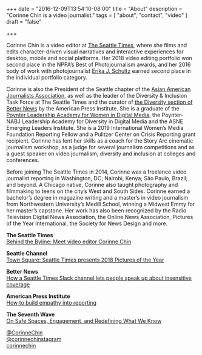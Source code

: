 +++
date = "2016-12-09T13:54:10-08:00"
title = "About"
description = "Corinne Chin is a video journalist."
tags = [ "about", "contact", "video" ]
draft = "false"

+++

Corinne Chin is a video editor at <a href="http://www.seattletimes.com/author/corinne-chin" target="_blank">The Seattle Times</a>, where she films and edits character-driven visual narratives and interactive experiences for desktop, mobile and social platforms. Her 2018 video editing portfolio won second place in the NPPA’s Best of Photojournalism awards, and her 2016 body of work with photojournalist <a href="http://www.erikajschultz.com" target="_blank">Erika J. Schultz</a> earned second place in the individual portfolio category.

Corinne is also the President of the Seattle chapter of the <a href="http://www.aajaseattle.org" target="_blank">Asian American Journalists Association</a>, as well as the leader of the Diversity &amp; Inclusion Task Force at The Seattle Times and the curator of <a href="https://betternews.org/topic/diversity/" target="_blank">the Diversity section of Better News</a> by the American Press Institute. She is a graduate of the <a href="https://www.digitalwomenleaders.com/" target="_blank">Poynter Leadership Academy for Women in Digital Media,</a>  the Poynter-NABJ Leadership Academy for Diversity in Digital Media and the ASNE Emerging Leaders Institute. She is a 2019 International Women’s Media Foundation Reporting Fellow and a Pulitzer Center on Crisis Reporting grant recipient. Corinne has lent her skills as a coach for the Story Arc cinematic journalism workshop, as a judge for several journalism competitions and as a guest speaker on video journalism, diversity and inclusion at colleges and conferences.

Before joining The Seattle Times in 2014, Corinne was a freelance video journalist reporting in Washington, DC; Nairobi, Kenya; S&atilde;o Paulo, Brazil; and beyond. A Chicago native, Corinne also taught photography and filmmaking to teens on the city’s West and South Sides. Corinne earned a bachelor’s degree in magazine writing and a master’s in video journalism from Northwestern University’s Medill School, winning a Midwest Emmy for her master’s capstone. Her work has also been recognized by the Radio Television Digital News Association, the Online News Association, Pictures of the Year International, the Society for News Design and more.

<span style="font-weight: bold">The Seattle Times</span><br>
<a href="https://www.seattletimes.com/seattle-news/behind-the-byline-meet-video-editor-corinne-chin/" target="_blank">Behind the Byline: Meet video editor Corinne Chin</a>

<span style="font-weight: bold">Seattle Channel</span><br>
<a href="http://www.seattlechannel.org/TownSquare?videoid=x101817" target="_blank">Town Square: Seattle Times presents 2018 Pictures of the Year</a>

<span style="font-weight: bold">Better News</span><br>
<a href="https://betternews.org/sharable-win-seattle-times-slack-channel-sensitive-subjects/ 
" target="_blank">How a Seattle Times Slack channel lets people speak up about insensitive coverage</a>

<span style="font-weight: bold">American Press Institute</span><br>
<a href="https://www.americanpressinstitute.org/publications/reports/strategy-studies/empathy-reporting/" target="_blank">How to build empathy into reporting</a>

<span style="font-weight: bold">The Seventh Wave</span><br>
<a href="http://theseventhwave.co/on-safe-spaces-engagement-and-redefining-what-we-know/ 
" target="_blank">On Safe Spaces, Engagement, and Redefining What We Know</a>

<a href="https://twitter.com/corinnechin" target="_blank"><span class="identifier"><i class="fa fa-twitter" aria-hidden="true"></i></span>@CorinneChin</a><br>
<a href="https://instagram.com/corinnechinstagram" target="_blank"><span class="identifier"><i class="fa fa-instagram" aria-hidden="true"></i></span>@corinnechinstagram</a><br>
<a href="https://linkedin.com/in/corinnechin" target="_blank"><span class="identifier"><i class="fa fa-linkedin" aria-hidden="true"></i></span>corinnechin</a><br>
